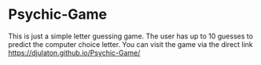 # Psychic-Game

This is just a simple letter guessing game. The user has up to 10 guesses to predict the computer choice letter. You can visit the game via the direct link https://djulaton.github.io/Psychic-Game/
